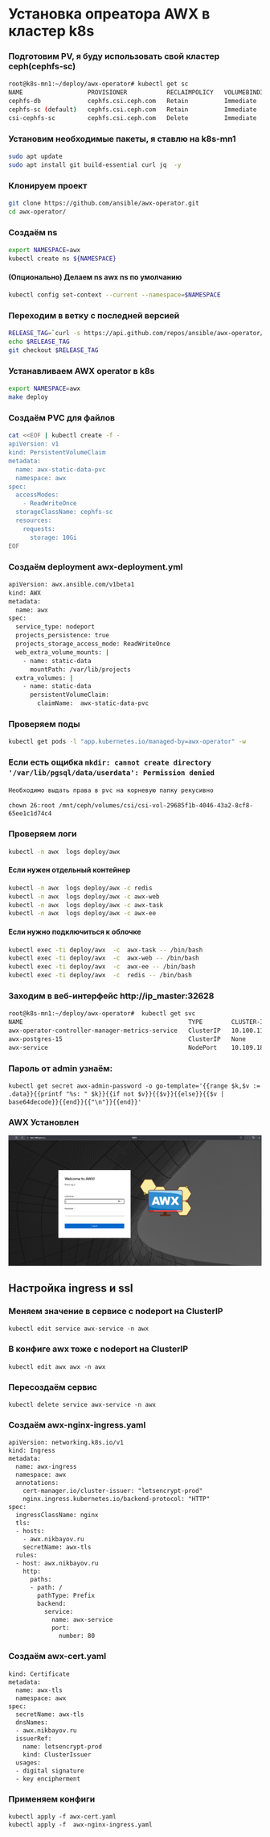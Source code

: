 # Установка опреатора AWX в кластер k8s

### Подготовим PV, я буду использовать свой кластер ceph(cephfs-sc)
```bash
root@k8s-mn1:~/deploy/awx-operator# kubectl get sc
NAME                  PROVISIONER           RECLAIMPOLICY   VOLUMEBINDINGMODE   ALLOWVOLUMEEXPANSION   AGE
cephfs-db             cephfs.csi.ceph.com   Retain          Immediate           false                  41d
cephfs-sc (default)   cephfs.csi.ceph.com   Retain          Immediate           true                   55d
csi-cephfs-sc         cephfs.csi.ceph.com   Delete          Immediate           true                   55d
```

### Установим необходимые пакеты, я ставлю на k8s-mn1
```bash
sudo apt update
sudo apt install git build-essential curl jq  -y
```

### Клонируем проект
```bash
git clone https://github.com/ansible/awx-operator.git
cd awx-operator/
```
### Создаём ns
```bash
export NAMESPACE=awx
kubectl create ns ${NAMESPACE}
```
#### (Опционально) Делаем ns awx ns по умолчанию
```bash
kubectl config set-context --current --namespace=$NAMESPACE 
```
### Переходим в ветку с последней версией
```bash
RELEASE_TAG=`curl -s https://api.github.com/repos/ansible/awx-operator/releases/latest | grep tag_name | cut -d '"' -f 4`
echo $RELEASE_TAG
git checkout $RELEASE_TAG
```
### Устанавливаем AWX operator в k8s
```bash
export NAMESPACE=awx
make deploy
```
### Создаём PVC для файлов 
```bash
cat <<EOF | kubectl create -f -
apiVersion: v1
kind: PersistentVolumeClaim
metadata:
  name: awx-static-data-pvc
  namespace: awx
spec:
  accessModes:
    - ReadWriteOnce
  storageClassName: cephfs-sc
  resources:
    requests:
      storage: 10Gi
EOF
```
###  Создаём deployment awx-deployment.yml
```bash
apiVersion: awx.ansible.com/v1beta1
kind: AWX
metadata:
  name: awx
spec:
  service_type: nodeport
  projects_persistence: true
  projects_storage_access_mode: ReadWriteOnce
  web_extra_volume_mounts: |
    - name: static-data
      mountPath: /var/lib/projects
  extra_volumes: |
    - name: static-data
      persistentVolumeClaim:
        claimName:  awx-static-data-pvc
```
### Проверяем поды
```bash
kubectl get pods -l "app.kubernetes.io/managed-by=awx-operator" -w
```
### Если есть ощибка `mkdir: cannot create directory '/var/lib/pgsql/data/userdata': Permission denied`

`Необходимо выдать права в pvc на корневую папку рекусивно`
```
chown 26:root /mnt/ceph/volumes/csi/csi-vol-29685f1b-4046-43a2-8cf8-65ee1c1d74c4
```

### Проверяем логи
```bash
kubectl -n awx  logs deploy/awx
```
#### Если нужен отдельный контейнер
```bash
kubectl -n awx  logs deploy/awx -c redis
kubectl -n awx  logs deploy/awx -c awx-web
kubectl -n awx  logs deploy/awx -c awx-task
kubectl -n awx  logs deploy/awx -c awx-ee
```
#### Если нужно подключиться к облочке
```bash
kubectl exec -ti deploy/awx  -c  awx-task -- /bin/bash
kubectl exec -ti deploy/awx  -c  awx-web -- /bin/bash
kubectl exec -ti deploy/awx  -c  awx-ee -- /bin/bash
kubectl exec -ti deploy/awx  -c  redis -- /bin/bash
```

### Заходим в веб-интерфейс http://ip_master:32628
```bash
root@k8s-mn1:~/deploy/awx-operator#  kubectl get svc
NAME                                              TYPE        CLUSTER-IP       EXTERNAL-IP   PORT(S)        AGE
awx-operator-controller-manager-metrics-service   ClusterIP   10.100.110.105   <none>        8443/TCP       93m
awx-postgres-15                                   ClusterIP   None             <none>        5432/TCP       89m
awx-service                                       NodePort    10.109.184.112   <none>        80:32628/TCP   77m
```
### Пароль от admin узнаём:
```
kubectl get secret awx-admin-password -o go-template='{{range $k,$v := .data}}{{printf "%s: " $k}}{{if not $v}}{{$v}}{{else}}{{$v | base64decode}}{{end}}{{"\n"}}{{end}}'
```
### AWX Установлен
![screenshot](/cache/picture/awx.png)


## Настройка ingress и ssl

### Меняем значение в сервисе с nodeport на ClusterIP
```
kubectl edit service awx-service -n awx
```
### В конфиге awx тоже с nodeport на ClusterIP
```
kubectl edit awx awx -n awx
```

### Пересоздаём сервис
```
kubectl delete service awx-service -n awx
```

### Создаём awx-nginx-ingress.yaml

```
apiVersion: networking.k8s.io/v1
kind: Ingress
metadata:
  name: awx-ingress
  namespace: awx
  annotations:
    cert-manager.io/cluster-issuer: "letsencrypt-prod"
    nginx.ingress.kubernetes.io/backend-protocol: "HTTP"  
spec:
  ingressClassName: nginx
  tls:
  - hosts:
    - awx.nikbayov.ru
    secretName: awx-tls
  rules:
  - host: awx.nikbayov.ru
    http:
      paths:
      - path: /
        pathType: Prefix
        backend:
          service:
            name: awx-service  
            port:
              number: 80
```
### Создаём awx-cert.yaml
```
kind: Certificate
metadata:
  name: awx-tls
  namespace: awx
spec:
  secretName: awx-tls
  dnsNames:
  - awx.nikbayov.ru
  issuerRef:
    name: letsencrypt-prod
    kind: ClusterIssuer
  usages:
  - digital signature
  - key encipherment
```

### Применяем конфиги
```
kubectl apply -f awx-cert.yaml
kubectl apply -f  awx-nginx-ingress.yaml
```
